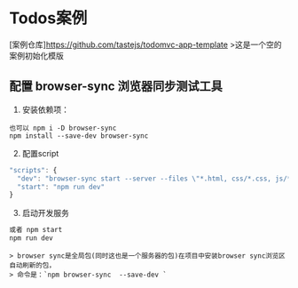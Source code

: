 # Todos案例
[案例仓库]https://github.com/tastejs/todomvc-app-template
	>这是一个空的案例初始化模版

## 配置 browser-sync 浏览器同步测试工具
1. 安装依赖项：
```javascript;
也可以 npm i -D browser-sync
npm install --save-dev browser-sync
```
2. 配置script
```javascript
"scripts": {
  "dev": "browser-sync start --server --files \"*.html, css/*.css, js/*.js\"",
  "start": "npm run dev"
}
```
3. 启动开发服务
```javascript
或者 npm start
npm run dev
```
	> browser sync是全局包(同时这也是一个服务器的包)在项目中安装browser sync浏览区自动刷新的包，
	> 命令是：`npm browser-sync  --save-dev `

